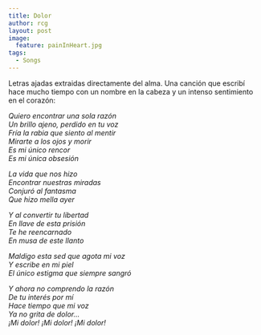 ```yaml
---
title: Dolor
author: rcg
layout: post
image:
  feature: painInHeart.jpg
tags:
  - Songs
---
```


Letras ajadas extraidas directamente del alma. Una canción que escribí hace
mucho tiempo con un nombre en la cabeza y un intenso sentimiento en el corazón:

*Quiero encontrar una sola razón*  
*Un brillo ajeno, perdido en tu voz*  
*Fría la rabia que siento al mentir*  
*Mirarte a los ojos y morir*  
*Es mi único rencor*  
*Es mi única obsesión*  
  
*La vida que nos hizo*  
*Encontrar nuestras miradas*  
*Conjuró al fantasma*  
*Que hizo mella ayer*  
  
*Y al convertir tu libertad*  
*En llave de esta prisión*  
*Te he reencarnado*  
*En musa de este llanto*  
  
*Maldigo esta sed que agota mi voz*  
*Y escribe en mi piel*  
*El único estigma que siempre sangró*  
  
*Y ahora no comprendo la razón*  
*De tu interés por mí*  
*Hace tiempo que mi voz*  
*Ya no grita de dolor...*  
*¡Mi dolor! ¡Mi dolor! ¡Mi dolor!*  
